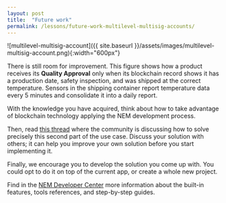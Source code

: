 ```yaml
---
layout: post
title:  "Future work"
permalink: /lessons/future-work-multilevel-multisig-accounts/
---
```


![multilevel-multisig-account]({{ site.baseurl }}/assets/images/multilevel-multisig-account.png){:width="600px"}

There is still room for improvement. This figure shows how a product receives its **Quality Approval** only when its blockchain record shows it has a production date, safety inspection, and was shipped at the correct temperature. Sensors in the shipping container report temperature data every 5 minutes and consolidate it into a daily report.

With the knowledge you have acquired, think about how to take advantage of blockchain technology applying the NEM development process.

Then, read [this thread](https://forum.nem.io/t/how-you-can-setup-a-basic-iot-tracking-solution-for-a-local-meat-farm-using-arduino-and-nem-iot-blockchain/17809) where the community is discussing how to solve precisely this second part of the use case. Discuss your solution with others; it can help you improve your own solution before you start implementing it.

Finally, we encourage you to develop the solution you come up with.  You could opt to do it on top of the current app, or create a whole new project. 

Find in the [NEM Developer Center](https://nemtech.github.io/) more information about the built-in features, tools references, and step-by-step guides.
